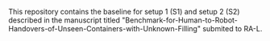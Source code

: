 This repository contains the baseline for setup 1 (S1) and setup 2 (S2) described in the manuscript titled "Benchmark-for-Human-to-Robot-Handovers-of-Unseen-Containers-with-Unknown-Filling" submited to RA-L.
